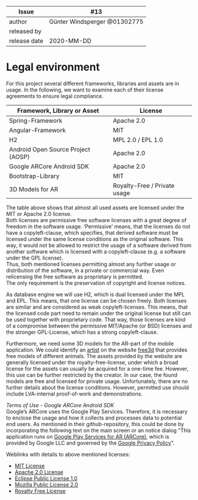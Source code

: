 | Issue        | #13 |
| ------------ | -- |
| author       | Günter Windsperger @01302775|
| released by  |  |
| release date | 2020-MM-DD |


# Legal environment
For this project several different frameworks, libraries and assets are in usage. In the following, we want to examine each of their license agreements to ensure legal compliance.

| Framework, Library or Asset         | License    |
| ----------------------------------- | ---------- |
| Spring-Framework                    | Apache 2.0 |
| Angular-Framework                   | MIT |
| H2                                  | MPL 2.0 / EPL 1.0  |
| Android Open Source Project (AOSP)  | Apache 2.0 |
| Google ARCore Android SDK           | Apache 2.0 |
| Bootstrap-Library                   | MIT |
| 3D Models for AR                    | Royalty-Free / Private usage |


The table above shows that almost all used assets are licensed under the MIT or Apache 2.0 license.  
Both licenses are permissive free software licenses with a great degree of freedom in the software usage. ‘Permissive’ means, that the licenses do not have a copyleft-clause, which specifies, that derived software must be licensed under the same license conditions as the original software. This way, it would not be allowed to restrict the usage of a software derived from another software which is licensed with a copyleft-clause (e.g. a software under the GPL license).  
Thus, both mentioned licenses permitting almost any further usage or distribution of the software, in a private or commercial way. Even relicensing the free software as proprietary is permitted.   
The only requirement is the preservation of copyright and license notices.  

As database engine we will use H2, which is dual licensed under the MPL and EPL. This means, that one license can be chosen freely. Both licenses are similar and are considered as weak copyleft-licenses. This means, that the licensed code part need to remain under the original license but still can be used together with proprietary code. That way, those licenses are kind of a compromise between the permissive MIT/Apache (or BSD) licenses and the stronger GPL-License, which has a strong copyleft-clause.

Furthermore, we need some 3D models for the AR-part of the mobile application. We could identify an [artist](https://free3d.com/de/user/printable_models) on the website [free3d](https://free3d.com) that provides free models of different animals.
The assets provided by the website are generally licensed under the royalty-free-license, under which a broad license for the assets can usually be acquired for a one-time fee. However, this use can be further restricted by the creator. In our case, the found models are free and licensed for private usage. Unfortunately, there are no further details about the license conditions. However, permitted use should include LVA-internal proof-of-work and demonstrations.  

_Terms of Use - Google ARCore Android SDK_  
Google’s ARCore uses the Google Play Services. Therefore, it is necessary to enclose the usage and how it collects and processes data to potential end users. As mentioned in their github-repository, this could be done by incorporating the following text on the main screen or an notice dialog "This application runs on [Google Play Services for AR (ARCore)](https://play.google.com/store/apps/details?id=com.google.ar.core), which is provided by Google LLC and governed by the [Google Privacy Policy](https://policies.google.com/privacy)".

Weblinks with details to above mentioned licenses:
- [MIT License](https://opensource.org/licenses/mit-license.php)  
- [Apache 2.0 License](https://www.apache.org/licenses/LICENSE-2.0)  
- [Eclipse Public License 1.0](https://opensource.org/licenses/eclipse-1.0.php)  
- [Mozilla Public License 2.0](https://www.mozilla.org/en-US/MPL/2.0/)  
- [Royalty Free License](https://free3d.com/royalty-free-license)  
